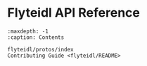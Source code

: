 # Flyteidl API Reference

```{toctree}
:maxdepth: -1
:caption: Contents

flyteidl/protos/index
Contributing Guide <flyteidl/README>
```
